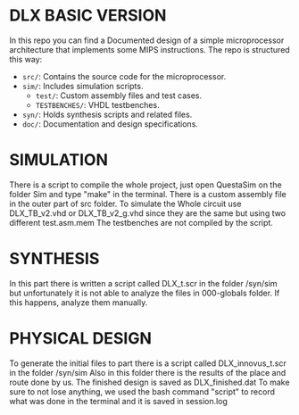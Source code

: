 # DLX BASIC VERSION
In this repo you can find a Documented design of a simple microprocessor architecture that implements some MIPS instructions. 
The repo is structured this way: 
- `src/`: Contains the source code for the microprocessor.
- `sim/`: Includes simulation scripts.
    - `test/`: Custom assembly files and test cases. 
     - `TESTBENCHES/`: VHDL testbenches.   
- `syn/`: Holds synthesis scripts and related files.
- `doc/`: Documentation and design specifications.

# SIMULATION
There is a script to compile the whole project, just open QuestaSim on the folder Sim and type "make" in the terminal.
There is a custom assembly file in the outer part of src folder.
To simulate the Whole circuit use DLX_TB_v2.vhd or DLX_TB_v2_g.vhd since they are the same but using two different test.asm.mem
The testbenches are not compiled by the script.


# SYNTHESIS

In this part there is written a script called DLX_t.scr in the folder /syn/sim but unfortunately it is not able to analyze the files in 000-globals folder.
If this happens, analyze them manually.

# PHYSICAL DESIGN

To generate the initial files to  part there is a script called DLX_innovus_t.scr in the folder /syn/sim
Also in this folder there is the results of the place and route done by us.
The finished design is saved as DLX_finished.dat
To make sure to not lose anything, we used the bash command "script" to record what was done in the terminal and it is saved in session.log